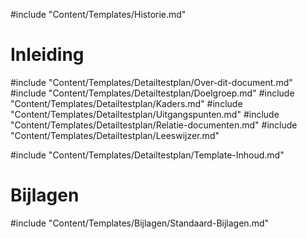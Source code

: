 #include "Content/Templates/Historie.md"

# Inleiding

#include "Content/Templates/Detailtestplan/Over-dit-document.md"
#include "Content/Templates/Detailtestplan/Doelgroep.md"
#include "Content/Templates/Detailtestplan/Kaders.md"
#include "Content/Templates/Detailtestplan/Uitgangspunten.md"
#include "Content/Templates/Detailtestplan/Relatie-documenten.md"
#include "Content/Templates/Detailtestplan/Leeswijzer.md"

#include "Content/Templates/Detailtestplan/Template-Inhoud.md"

# Bijlagen

#include "Content/Templates/Bijlagen/Standaard-Bijlagen.md"
